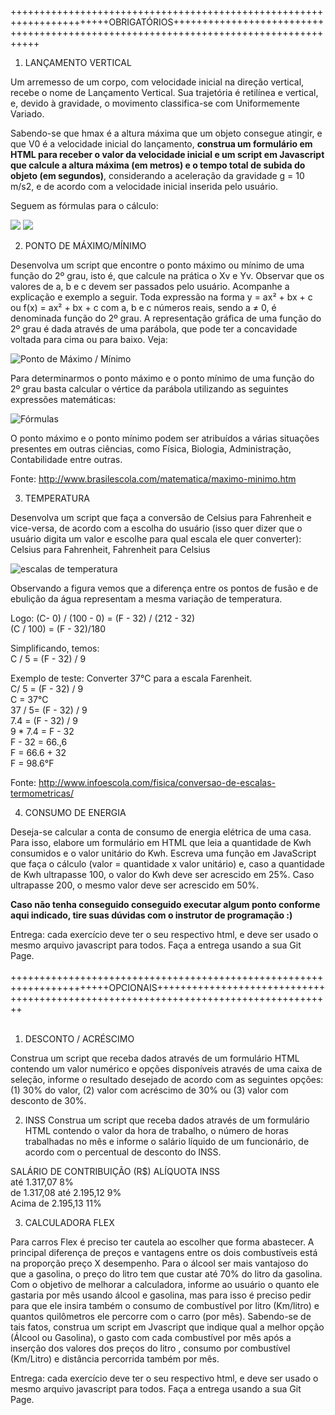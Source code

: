 +++++++++++++++++++++++++++++++++++++++++++++++++++++++++++++++++++++++OBRIGATÓRIOS+++++++++++++++++++++++++++++++++++++++++++++++++++++++++++++++++++++++++++++++++++++

1. LANÇAMENTO VERTICAL 

Um arremesso de um corpo, com velocidade inicial na direção vertical, recebe o nome de Lançamento Vertical. Sua trajetória é retilínea e vertical, e, devido à gravidade, o movimento classifica-se com Uniformemente Variado.

Sabendo-se que hmax é a altura máxima que um objeto consegue atingir, e que V0 é a velocidade inicial do lançamento, **construa um formulário em HTML para receber o valor da velocidade inicial e um script em Javascript que calcule a altura máxima (em metros) e o tempo total de subida do objeto (em segundos)**, considerando a aceleração da gravidade g = 10 m/s2, e de acordo com a velocidade inicial inserida pelo usuário.
 
Seguem as fórmulas para o cálculo:

<img src="https://render.githubusercontent.com/render/math?math=t_s=\frac{V_0}{g}"/>
<img src="https://render.githubusercontent.com/render/math?math=h_{max}=\frac{V_0^2}{2g}"/>

2. PONTO DE MÁXIMO/MÍNIMO

Desenvolva um script que encontre o ponto máximo ou mínimo de uma função do 2º grau, isto é, que calcule na prática o Xv e Yv. Observar que os valores de a, b e c devem ser passados pelo usuário. Acompanhe a explicação e exemplo a seguir.
Toda expressão na forma y = ax² + bx + c ou f(x) = ax² + bx + c com a, b e c números reais, sendo a ≠ 0, é denominada função do 2º grau. A representação gráfica de uma função do 2º grau é dada através de uma parábola, que pode ter a concavidade voltada para cima ou para baixo. Veja:

<img src="https://s1.static.brasilescola.uol.com.br/be/e/Untitled-10(10).jpg" alt="Ponto de Máximo / Mínimo"/>

Para determinarmos o ponto máximo e o ponto mínimo de uma função do 2º grau basta calcular o vértice da parábola utilizando as seguintes expressões matemáticas: 

<img src="https://s1.static.brasilescola.uol.com.br/be/e/Untitled-11(7).jpg" alt="Fórmulas">

O ponto máximo e o ponto mínimo podem ser atribuídos a várias situações presentes em outras ciências, como Física, Biologia, Administração, Contabilidade entre outras. 

Fonte: http://www.brasilescola.com/matematica/maximo-minimo.htm

3. TEMPERATURA

Desenvolva um script que faça a conversão de Celsius para Fahrenheit e vice-versa, de acordo com a escolha do usuário (isso quer dizer que o usuário digita um valor e escolhe para qual escala ele quer converter): Celsius para Fahrenheit, Fahrenheit para Celsius

<img src="https://www.infoescola.com/wp-content/uploads/2010/01/escalas-termometricas1.jpg" alt="escalas de temperatura">


Observando a figura vemos que a diferença entre os pontos de fusão e de ebulição da água representam a mesma variação de temperatura. 

Logo:
(C- 0) / (100 - 0)  =  (F - 32) / (212 - 32)
<br/>
(C / 100) =  (F - 32)/180

Simplificando, temos:
<br/>
 C / 5 = (F - 32) / 9

Exemplo de teste: Converter 37°C para a escala Farenheit.
<br/>
C/ 5 = (F - 32) / 9
<br/>
C = 37°C
<br/>
37 / 5= (F - 32) / 9
<br/>
7.4 = (F - 32) / 9
<br/>
9  *  7.4 =  F - 32
<br/>
F - 32 = 66.,6
<br/>
F = 66.6 + 32
<br/>
F = 98.6°F

Fonte: http://www.infoescola.com/fisica/conversao-de-escalas-termometricas/

4. CONSUMO DE ENERGIA 

Deseja-se calcular a conta de consumo de energia elétrica de uma casa. Para isso, elabore um formulário em HTML que leia a quantidade de Kwh consumidos e o valor unitário do Kwh. 
Escreva uma função em JavaScript que faça o cálculo (valor = quantidade x valor unitário) e, caso a quantidade de Kwh ultrapasse 100, o valor do Kwh deve ser acrescido em 25%. Caso ultrapasse 200, o mesmo valor deve ser acrescido em 50%.

**Caso não tenha conseguido conseguido executar algum ponto conforme aqui indicado, tire suas dúvidas com o instrutor de programação :)**

Entrega: cada exercício deve ter o seu respectivo html, e deve ser usado o mesmo arquivo javascript para todos. Faça a entrega usando a sua Git Page.
<BR><BR>
+++++++++++++++++++++++++++++++++++++++++++++++++++++++++++++++++++++++OPCIONAIS+++++++++++++++++++++++++++++++++++++++++++++++++++++++++++++++++++++++++++++++++++++
<BR><BR>

1. DESCONTO / ACRÉSCIMO 

Construa um script que receba dados através de um formulário HTML contendo um valor numérico e opções disponíveis através de uma caixa de seleção, informe o resultado desejado de acordo com as seguintes opções: (1) 30% do valor, (2) valor com acréscimo de 30% ou (3) valor com desconto de 30%.  

2.	INSS 
Construa um script que receba dados através de um formulário HTML contendo o valor da hora de trabalho, o número de horas trabalhadas no mês e informe o salário líquido de um funcionário, de acordo com o percentual de desconto do INSS.

SALÁRIO DE CONTRIBUIÇÃO (R$)	ALÍQUOTA INSS
<br/>
até 1.317,07	                8%
<br/>
de 1.317,08 até 2.195,12	    9%
<br/>
Acima de  2.195,13 	            11%
<br/>


3.	CALCULADORA FLEX 

Para carros Flex é preciso ter cautela ao escolher que forma abastecer. A principal diferença de preços e vantagens entre os dois combustíveis está na proporção preço X desempenho. Para o álcool ser mais vantajoso do que a gasolina, o preço do litro tem que custar até 70% do litro da gasolina.
Com o objetivo de melhorar a calculadora, informe ao usuário o quanto ele gastaria por mês usando álcool e gasolina, mas para isso é preciso pedir para que ele insira também o consumo de combustível por litro (Km/litro) e quantos quilômetros ele percorre com o carro (por mês).
Sabendo-se de tais fatos, construa um script em Jvascript que indique qual a melhor opção (Álcool ou Gasolina), o gasto com cada combustível por mês após a inserção dos valores dos preços do litro , consumo por combustível (Km/Litro) e distância percorrida também por mês.


Entrega: cada exercício deve ter o seu respectivo html, e deve ser usado o mesmo arquivo javascript para todos. Faça a entrega usando a sua Git Page.